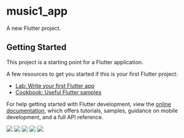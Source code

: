 # music1_app

A new Flutter project.

## Getting Started

This project is a starting point for a Flutter application.

A few resources to get you started if this is your first Flutter project:

- [Lab: Write your first Flutter app](https://docs.flutter.dev/get-started/codelab)
- [Cookbook: Useful Flutter samples](https://docs.flutter.dev/cookbook)

For help getting started with Flutter development, view the
[online documentation](https://docs.flutter.dev/), which offers tutorials,
samples, guidance on mobile development, and a full API reference.


<p> 
<img src ="https://github.com/vkachhadiya25/media_booster/assets/131163362/d715852d-651a-487c-b185-3bbfe934adc7">
  <img src = "https://github.com/vkachhadiya25/media_booster/assets/131163362/e195e91e-955d-4621-bb66-1f2be2b148ff">
<img src = "https://github.com/vkachhadiya25/media_booster/assets/131163362/dbef875f-fe8a-4169-92f9-b1300f3f634d">
  <img src = "https://github.com/vkachhadiya25/media_booster/assets/131163362/49a6a3db-3acd-4404-a923-850313790278">
    <img src = "https://github.com/vkachhadiya25/media_booster/assets/131163362/17b4e849-428b-48b0-bc6a-dcf9f28f1d93">
</p>
